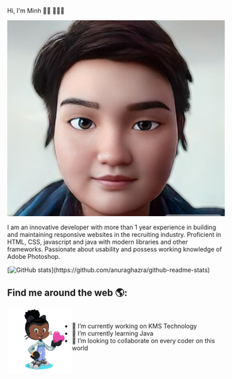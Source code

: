 Hi, I'm Minh 👋🏾 👩🏾‍💻

<img alt="avatar" src="/avatar-ai.jpg"/>

I am an innovative developer with more than 1 year experience in building and maintaining responsive websites in the recruiting industry. Proficient in HTML, CSS, javascript and java with modern libraries and other frameworks. Passionate about usability and possess working knowledge of Adobe Photoshop. 


[![GitHub stats]([https://github-readme-stats.vercel.app/api?username=SuperDMWebDev](https://github-readme-stats.vercel.app/api?username=SuperDMWebDev&show_icons=true&line_height=20&show_icons=true&theme=vue))](https://github.com/anuraghazra/github-readme-stats)


## Find me around the web 🌎:

<a href="https://github.com/SuperDMWebDev">
<img src="./avatar.gif" alt="gif" align="left" width="150" height="150"/>
</a>

<br/>

- 🔭 I’m currently working on KMS Technology
- 🌱 I’m currently learning Java
- 👯 I’m looking to collaborate on every coder on this world





